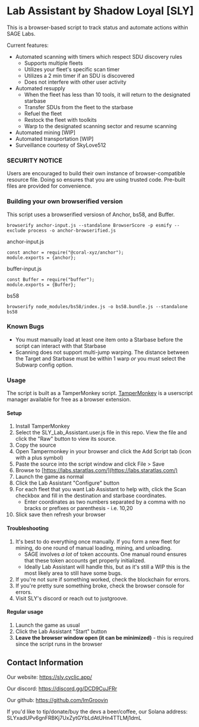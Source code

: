 
# Lab Assistant by Shadow Loyal [SLY]
This is a browser-based script to track status and automate actions within SAGE Labs.

Current features:
* Automated scanning with timers which respect SDU discovery rules
  * Supports multiple fleets
  * Utilizes your fleet's specific scan timer
  * Utilizes a 2 min timer if an SDU is discovered
  * Does not interfere with other user activity
* Automated resupply
  * When the fleet has less than 10 tools, it will return to the designated starbase
  * Transfer SDUs from the fleet to the starbase
  * Refuel the fleet
  * Restock the fleet with toolkits
  * Warp to the designated scanning sector and resume scanning
* Automated mining [WIP]
* Automated transportation [WIP]
* Surveillance courtesy of SkyLove512

### SECURITY NOTICE
Users are encouraged to build their own instance of browser-compatible resource file. Doing so ensures that you are using trusted code. Pre-built files are provided for convenience. 

### Building your own browserified version
This script uses a browserified versiosn of Anchor, bs58, and Buffer. 

```
browserify anchor-input.js --standalone BrowserScore -p esmify --exclude process -o anchor-browserified.js
```

anchor-input.js
```
const anchor = require("@coral-xyz/anchor");
module.exports = {anchor};
```

buffer-input.js
```
const Buffer = require("buffer");
module.exports = {Buffer};
```

bs58
```
browserify node_modules/bs58/index.js -o bs58.bundle.js --standalone bs58
```

### Known Bugs
* You must manually load at least one item onto a Starbase before the script can interact with that Starbase
* Scanning does not support multi-jump warping. The distance between the Target and Starbase must be within 1 warp *or* you must select the Subwarp config option.

### Usage
The script is built as a TamperMonkey script. [TamperMonkey](https://www.tampermonkey.net/) is a userscript manager available for free as a browser extension.

#### Setup
1. Install TamperMonkey
2. Select the SLY_Lab_Assistant.user.js file in this repo. View the file and click the "Raw" button to view its source.
3. Copy the source
4. Open Tampermonkey in your browser and click the Add Script tab (icon with a plus symbol)
5. Paste the source into the script window and click File > Save
6. Browse to [https://labs.staratlas.com/](https://labs.staratlas.com/)
7. Launch the game as normal
8. Click the Lab Assistant "Configure" button
9. For each fleet that you want Lab Assistant to help with, click the Scan checkbox and fill in the destination and starbase coordinates.
   * Enter coordinates as two numbers separated by a comma with no bracks or prefixes or parenthesis - i.e. 10,20
11. Slick save then refresh your browser

#### Troubleshooting
1. It's best to do everything once manually. If you form a new fleet for mining, do one round of manual loading, mining, and unloading.
   * SAGE involves *a lot* of token accounts. One manual round ensures that these token accounts get properly initialized.
   * Ideally Lab Assistant will handle this, but as it's still a WIP this is the most likely area to still have some bugs.
2. If you're not sure if something worked, check the blockchain for errors.
3. If you're pretty sure something broke, check the browser console for errors.
4. Visit SLY's discord or reach out to justgroove.

#### Regular usage
1. Launch the game as usual
2. Click the Lab Assistant "Start" button
3. __Leave the browser window open (it can be minimized)__ - this is required since the script runs in the browser

## Contact Information

Our website: https://sly.cyclic.app/

Our discord: https://discord.gg/DCD9CuJFRr

Our github: https://github.com/ImGroovin

If you'd like to tip/donate/buy the devs a beer/coffee, our Solana address: SLYxadUPv6gnFRBKj7UxZytGYbLdAtUHn4TTLMj1dmL
